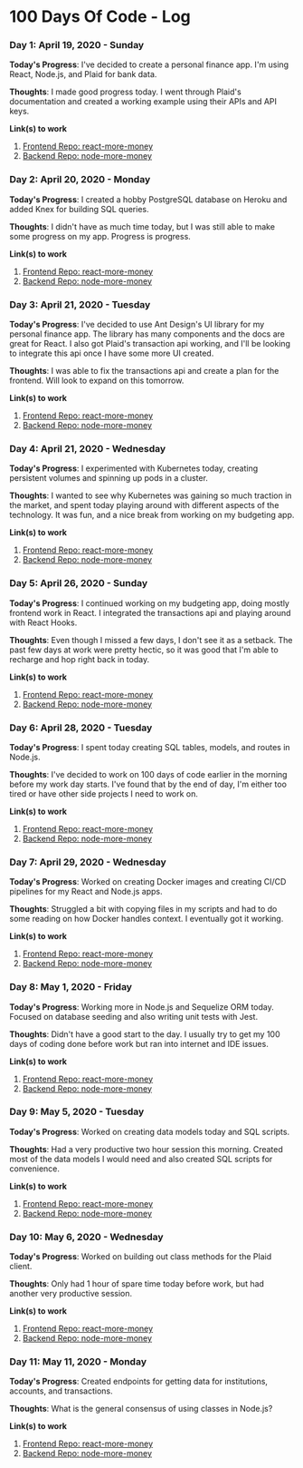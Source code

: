 # 100 Days Of Code - Log

### Day 1: April 19, 2020 - Sunday

**Today's Progress**: I've decided to create a personal finance app. I'm using React, Node.js, and Plaid for bank data.

**Thoughts**: I made good progress today. I went through Plaid's documentation and created a working example using their APIs and API keys.

**Link(s) to work**

1. [Frontend Repo: react-more-money](https://github.com/stephenwsun/react-more-money)
2. [Backend Repo: node-more-money](https://github.com/stephenwsun/node-more-money)

### Day 2: April 20, 2020 - Monday

**Today's Progress**: I created a hobby PostgreSQL database on Heroku and added Knex for building SQL queries.

**Thoughts**: I didn't have as much time today, but I was still able to make some progress on my app. Progress is progress.

**Link(s) to work**

1. [Frontend Repo: react-more-money](https://github.com/stephenwsun/react-more-money)
2. [Backend Repo: node-more-money](https://github.com/stephenwsun/node-more-money)

### Day 3: April 21, 2020 - Tuesday

**Today's Progress**: I've decided to use Ant Design's UI library for my personal finance app. The library has many components and the docs are great for React.
I also got Plaid's transaction api working, and I'll be looking to integrate this api once I have some more UI created.

**Thoughts**: I was able to fix the transactions api and create a plan for the frontend. Will look to expand on this tomorrow.

**Link(s) to work**

1. [Frontend Repo: react-more-money](https://github.com/stephenwsun/react-more-money)
2. [Backend Repo: node-more-money](https://github.com/stephenwsun/node-more-money)

### Day 4: April 21, 2020 - Wednesday

**Today's Progress**: I experimented with Kubernetes today, creating persistent volumes and spinning up pods in a cluster.

**Thoughts**: I wanted to see why Kubernetes was gaining so much traction in the market, and spent today playing around with different aspects of the technology. It was fun, and a nice break from working on my budgeting app.

**Link(s) to work**

1. [Frontend Repo: react-more-money](https://github.com/stephenwsun/react-more-money)
2. [Backend Repo: node-more-money](https://github.com/stephenwsun/node-more-money)

### Day 5: April 26, 2020 - Sunday

**Today's Progress**: I continued working on my budgeting app, doing mostly frontend work in React. I integrated the transactions api and playing around with React Hooks.

**Thoughts**: Even though I missed a few days, I don't see it as a setback. The past few days at work were pretty hectic, so it was good that I'm able to recharge and hop right back in today.

**Link(s) to work**

1. [Frontend Repo: react-more-money](https://github.com/stephenwsun/react-more-money)
2. [Backend Repo: node-more-money](https://github.com/stephenwsun/node-more-money)

### Day 6: April 28, 2020 - Tuesday

**Today's Progress**: I spent today creating SQL tables, models, and routes in Node.js.

**Thoughts**: I've decided to work on 100 days of code earlier in the morning before my work day starts. I've found that by the end of day, I'm either too tired or have other side projects I need to work on.

**Link(s) to work**

1. [Frontend Repo: react-more-money](https://github.com/stephenwsun/react-more-money)
2. [Backend Repo: node-more-money](https://github.com/stephenwsun/node-more-money)

### Day 7: April 29, 2020 - Wednesday

**Today's Progress**: Worked on creating Docker images and creating CI/CD pipelines for my React and Node.js apps.

**Thoughts**: Struggled a bit with copying files in my scripts and had to do some reading on how Docker handles context. I eventually got it working.

**Link(s) to work**

1. [Frontend Repo: react-more-money](https://github.com/stephenwsun/react-more-money)
2. [Backend Repo: node-more-money](https://github.com/stephenwsun/node-more-money)

### Day 8: May 1, 2020 - Friday

**Today's Progress**: Working more in Node.js and Sequelize ORM today. Focused on database seeding and also writing unit tests with Jest.

**Thoughts**: Didn't have a good start to the day. I usually try to get my 100 days of coding done before work but ran into internet and IDE issues.

**Link(s) to work**

1. [Frontend Repo: react-more-money](https://github.com/stephenwsun/react-more-money)
2. [Backend Repo: node-more-money](https://github.com/stephenwsun/node-more-money)

### Day 9: May 5, 2020 - Tuesday

**Today's Progress**: Worked on creating data models today and SQL scripts.

**Thoughts**: Had a very productive two hour session this morning. Created most of the data models I would need and also created SQL scripts for convenience.

**Link(s) to work**

1. [Frontend Repo: react-more-money](https://github.com/stephenwsun/react-more-money)
2. [Backend Repo: node-more-money](https://github.com/stephenwsun/node-more-money)

### Day 10: May 6, 2020 - Wednesday

**Today's Progress**: Worked on building out class methods for the Plaid client.

**Thoughts**: Only had 1 hour of spare time today before work, but had another very productive session.

**Link(s) to work**

1. [Frontend Repo: react-more-money](https://github.com/stephenwsun/react-more-money)
2. [Backend Repo: node-more-money](https://github.com/stephenwsun/node-more-money)

### Day 11: May 11, 2020 - Monday

**Today's Progress**: Created endpoints for getting data for institutions, accounts, and transactions.

**Thoughts**: What is the general consensus of using classes in Node.js?

**Link(s) to work**

1. [Frontend Repo: react-more-money](https://github.com/stephenwsun/react-more-money)
2. [Backend Repo: node-more-money](https://github.com/stephenwsun/node-more-money)
